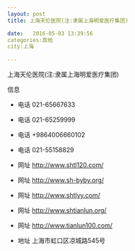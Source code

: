 ```yaml
--- 
layout: post 
title: 上海天伦医院(注:隶属上海明爱医疗集团)

date:   2016-05-03 13:39:56 
categories:其他  
city:上海
  
--- 
```

   
上海天伦医院(注:隶属上海明爱医疗集团)

信息
 - 电话 021-65667633

 - 电话 021-65259999

 - 电话 +9864006660102

 - 电话 021-55158829

 - 网址 http://www.shtl120.com/

 - 网址 http://www.sh-byby.org/

 - 网址 http://www.shtlyy.com/

 - 网址 http://www.shtianlun.org/

 - 网址 http://www.tianlun100.com/

 - 地址 上海市虹口区凉城路545号


